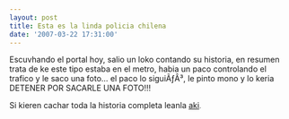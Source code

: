 ```yaml
---
layout: post
title: Esta es la linda policia chilena
date: '2007-03-22 17:31:00'
---
```



Escuvhando el portal hoy, salio un loko contando su historia, en resumen trata de ke este tipo estaba en el metro, habia un paco controlando el trafico y le saco una foto… el paco lo siguiÃƒÂ³, le pinto mono y lo keria DETENER POR SACARLE UNA FOTO!!!

Si kieren cachar toda la historia completa leanla [aki](http://www.fotolog.com/s_a_y_s/22971379)<span style="font-size:78%;">. </span>


